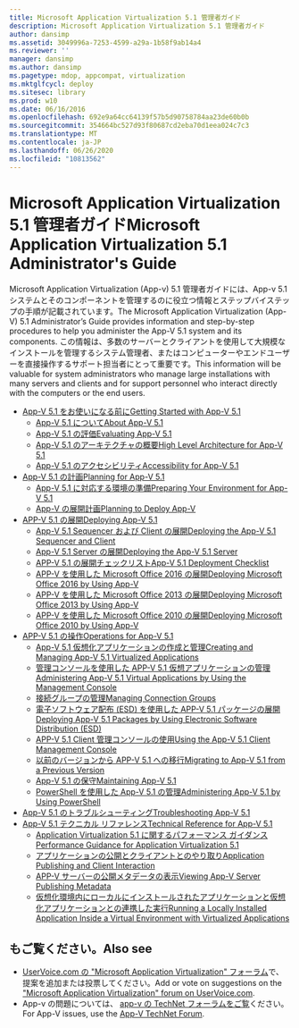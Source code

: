 ```yaml
---
title: Microsoft Application Virtualization 5.1 管理者ガイド
description: Microsoft Application Virtualization 5.1 管理者ガイド
author: dansimp
ms.assetid: 3049996a-7253-4599-a29a-1b58f9ab14a4
ms.reviewer: ''
manager: dansimp
ms.author: dansimp
ms.pagetype: mdop, appcompat, virtualization
ms.mktglfcycl: deploy
ms.sitesec: library
ms.prod: w10
ms.date: 06/16/2016
ms.openlocfilehash: 692e9a64cc64139f57b5d90758784aa23de60b0b
ms.sourcegitcommit: 354664bc527d93f80687cd2eba70d1eea024c7c3
ms.translationtype: MT
ms.contentlocale: ja-JP
ms.lasthandoff: 06/26/2020
ms.locfileid: "10813562"
---
```

# <span data-ttu-id="5db07-103">Microsoft Application Virtualization 5.1 管理者ガイド</span><span class="sxs-lookup"><span data-stu-id="5db07-103">Microsoft Application Virtualization 5.1 Administrator's Guide</span></span>

<span data-ttu-id="5db07-104">Microsoft Application Virtualization (App-v) 5.1 管理者ガイドには、App-v 5.1 システムとそのコンポーネントを管理するのに役立つ情報とステップバイステップの手順が記載されています。</span><span class="sxs-lookup"><span data-stu-id="5db07-104">The Microsoft Application Virtualization (App-V) 5.1 Administrator’s Guide provides information and step-by-step procedures to help you administer the App-V 5.1 system and its components.</span></span> <span data-ttu-id="5db07-105">この情報は、多数のサーバーとクライアントを使用して大規模なインストールを管理するシステム管理者、またはコンピューターやエンドユーザーを直接操作するサポート担当者にとって重要です。</span><span class="sxs-lookup"><span data-stu-id="5db07-105">This information will be valuable for system administrators who manage large installations with many servers and clients and for support personnel who interact directly with the computers or the end users.</span></span>

- [<span data-ttu-id="5db07-106">App-V 5.1 をお使いになる前に</span><span class="sxs-lookup"><span data-stu-id="5db07-106">Getting Started with App-V 5.1</span></span>](getting-started-with-app-v-51.md)
  - [<span data-ttu-id="5db07-107">App-V 5.1 について</span><span class="sxs-lookup"><span data-stu-id="5db07-107">About App-V 5.1</span></span>](about-app-v-51.md)
  - [<span data-ttu-id="5db07-108">App-V 5.1 の評価</span><span class="sxs-lookup"><span data-stu-id="5db07-108">Evaluating App-V 5.1</span></span>](evaluating-app-v-51.md)
  - [<span data-ttu-id="5db07-109">App-V 5.1 のアーキテクチャの概要</span><span class="sxs-lookup"><span data-stu-id="5db07-109">High Level Architecture for App-V 5.1</span></span>](high-level-architecture-for-app-v-51.md)
  - [<span data-ttu-id="5db07-110">App-V 5.1 のアクセシビリティ</span><span class="sxs-lookup"><span data-stu-id="5db07-110">Accessibility for App-V 5.1</span></span>](accessibility-for-app-v-51.md)
- [<span data-ttu-id="5db07-111">App-V 5.1 の計画</span><span class="sxs-lookup"><span data-stu-id="5db07-111">Planning for App-V 5.1</span></span>](planning-for-app-v-51.md)
  - [<span data-ttu-id="5db07-112">App-V 5.1 に対応する環境の準備</span><span class="sxs-lookup"><span data-stu-id="5db07-112">Preparing Your Environment for App-V 5.1</span></span>](preparing-your-environment-for-app-v-51.md)
  - [<span data-ttu-id="5db07-113">App-V の展開計画</span><span class="sxs-lookup"><span data-stu-id="5db07-113">Planning to Deploy App-V</span></span>](planning-to-deploy-app-v51.md)
- [<span data-ttu-id="5db07-114">APP-V 5.1 の展開</span><span class="sxs-lookup"><span data-stu-id="5db07-114">Deploying App-V 5.1</span></span>](deploying-app-v-51.md)
  - [<span data-ttu-id="5db07-115">App-V 5.1 Sequencer および Client の展開</span><span class="sxs-lookup"><span data-stu-id="5db07-115">Deploying the App-V 5.1 Sequencer and Client</span></span>](deploying-the-app-v-51-sequencer-and-client.md)
  - [<span data-ttu-id="5db07-116">App-V 5.1 Server の展開</span><span class="sxs-lookup"><span data-stu-id="5db07-116">Deploying the App-V 5.1 Server</span></span>](deploying-the-app-v-51-server.md)
  - [<span data-ttu-id="5db07-117">APP-V 5.1 の展開チェックリスト</span><span class="sxs-lookup"><span data-stu-id="5db07-117">App-V 5.1 Deployment Checklist</span></span>](app-v-51-deployment-checklist.md)
  - [<span data-ttu-id="5db07-118">APP-V を使用した Microsoft Office 2016 の展開</span><span class="sxs-lookup"><span data-stu-id="5db07-118">Deploying Microsoft Office 2016 by Using App-V</span></span>](deploying-microsoft-office-2016-by-using-app-v51.md)
  - [<span data-ttu-id="5db07-119">APP-V を使用した Microsoft Office 2013 の展開</span><span class="sxs-lookup"><span data-stu-id="5db07-119">Deploying Microsoft Office 2013 by Using App-V</span></span>](deploying-microsoft-office-2013-by-using-app-v51.md)
  - [<span data-ttu-id="5db07-120">APP-V を使用した Microsoft Office 2010 の展開</span><span class="sxs-lookup"><span data-stu-id="5db07-120">Deploying Microsoft Office 2010 by Using App-V</span></span>](deploying-microsoft-office-2010-by-using-app-v51.md)
- [<span data-ttu-id="5db07-121">APP-V 5.1 の操作</span><span class="sxs-lookup"><span data-stu-id="5db07-121">Operations for App-V 5.1</span></span>](operations-for-app-v-51.md)
  - [<span data-ttu-id="5db07-122">App-V 5.1 仮想化アプリケーションの作成と管理</span><span class="sxs-lookup"><span data-stu-id="5db07-122">Creating and Managing App-V 5.1 Virtualized Applications</span></span>](creating-and-managing-app-v-51-virtualized-applications.md)
  - [<span data-ttu-id="5db07-123">管理コンソールを使用した APP-V 5.1 仮想アプリケーションの管理</span><span class="sxs-lookup"><span data-stu-id="5db07-123">Administering App-V 5.1 Virtual Applications by Using the Management Console</span></span>](administering-app-v-51-virtual-applications-by-using-the-management-console.md)
  - [<span data-ttu-id="5db07-124">接続グループの管理</span><span class="sxs-lookup"><span data-stu-id="5db07-124">Managing Connection Groups</span></span>](managing-connection-groups51.md)
  - [<span data-ttu-id="5db07-125">電子ソフトウェア配布 (ESD) を使用した APP-V 5.1 パッケージの展開</span><span class="sxs-lookup"><span data-stu-id="5db07-125">Deploying App-V 5.1 Packages by Using Electronic Software Distribution (ESD)</span></span>](deploying-app-v-51-packages-by-using-electronic-software-distribution--esd-.md)
  - [<span data-ttu-id="5db07-126">APP-V 5.1 Client 管理コンソールの使用</span><span class="sxs-lookup"><span data-stu-id="5db07-126">Using the App-V 5.1 Client Management Console</span></span>](using-the-app-v-51-client-management-console.md)
  - [<span data-ttu-id="5db07-127">以前のバージョンから APP-V 5.1 への移行</span><span class="sxs-lookup"><span data-stu-id="5db07-127">Migrating to App-V 5.1 from a Previous Version</span></span>](migrating-to-app-v-51-from-a-previous-version.md)
  - [<span data-ttu-id="5db07-128">App-V 5.1 の保守</span><span class="sxs-lookup"><span data-stu-id="5db07-128">Maintaining App-V 5.1</span></span>](maintaining-app-v-51.md)
  - [<span data-ttu-id="5db07-129">PowerShell を使用した App-V 5.1 の管理</span><span class="sxs-lookup"><span data-stu-id="5db07-129">Administering App-V 5.1 by Using PowerShell</span></span>](administering-app-v-51-by-using-powershell.md)
- [<span data-ttu-id="5db07-130">App-V 5.1 のトラブルシューティング</span><span class="sxs-lookup"><span data-stu-id="5db07-130">Troubleshooting App-V 5.1</span></span>](troubleshooting-app-v-51.md)
- [<span data-ttu-id="5db07-131">App-V 5.1 テクニカル リファレンス</span><span class="sxs-lookup"><span data-stu-id="5db07-131">Technical Reference for App-V 5.1</span></span>](technical-reference-for-app-v-51.md)
  - [<span data-ttu-id="5db07-132">Application Virtualization 5.1 に関するパフォーマンス ガイダンス</span><span class="sxs-lookup"><span data-stu-id="5db07-132">Performance Guidance for Application Virtualization 5.1</span></span>](performance-guidance-for-application-virtualization-51.md)
  - [<span data-ttu-id="5db07-133">アプリケーションの公開とクライアントとのやり取り</span><span class="sxs-lookup"><span data-stu-id="5db07-133">Application Publishing and Client Interaction</span></span>](application-publishing-and-client-interaction51.md)
  - [<span data-ttu-id="5db07-134">APP-V サーバーの公開メタデータの表示</span><span class="sxs-lookup"><span data-stu-id="5db07-134">Viewing App-V Server Publishing Metadata</span></span>](viewing-app-v-server-publishing-metadata51.md)
  - [<span data-ttu-id="5db07-135">仮想化環境内にローカルにインストールされたアプリケーションと仮想化アプリケーションとの連携した実行</span><span class="sxs-lookup"><span data-stu-id="5db07-135">Running a Locally Installed Application Inside a Virtual Environment with Virtualized Applications</span></span>](running-a-locally-installed-application-inside-a-virtual-environment-with-virtualized-applications51.md)

## <span data-ttu-id="5db07-136">もご覧ください。</span><span class="sxs-lookup"><span data-stu-id="5db07-136">Also see</span></span>

- <span data-ttu-id="5db07-137">[UserVoice.com の "Microsoft Application Virtualization" フォーラム](http://appv.uservoice.com/forums/280448-microsoft-application-virtualization)で、提案を追加または投票してください。</span><span class="sxs-lookup"><span data-stu-id="5db07-137">Add or vote on suggestions on the ["Microsoft Application Virtualization" forum on UserVoice.com](http://appv.uservoice.com/forums/280448-microsoft-application-virtualization).</span></span>
- <span data-ttu-id="5db07-138">App-v の問題については、 [app-v の TechNet フォーラムをご覧](https://social.technet.microsoft.com/Forums/home?forum=mdopappv)ください。</span><span class="sxs-lookup"><span data-stu-id="5db07-138">For App-V issues, use the [App-V TechNet Forum](https://social.technet.microsoft.com/Forums/home?forum=mdopappv).</span></span>
